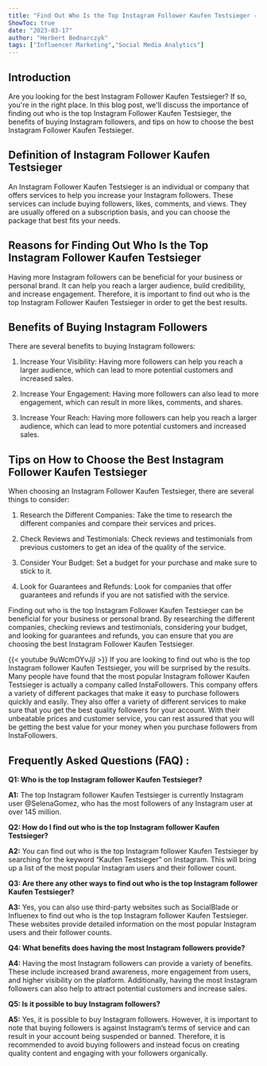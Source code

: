 ```yaml
---
title: "Find Out Who Is the Top Instagram Follower Kaufen Testsieger - You'll Be Surprised!"
ShowToc: true 
date: "2023-03-17"
author: "Herbert Bednarczyk" 
tags: ["Influencer Marketing","Social Media Analytics"]
---
```

## Introduction

Are you looking for the best Instagram Follower Kaufen Testsieger? If so, you're in the right place. In this blog post, we'll discuss the importance of finding out who is the top Instagram Follower Kaufen Testsieger, the benefits of buying Instagram followers, and tips on how to choose the best Instagram Follower Kaufen Testsieger. 

## Definition of Instagram Follower Kaufen Testsieger 

An Instagram Follower Kaufen Testsieger is an individual or company that offers services to help you increase your Instagram followers. These services can include buying followers, likes, comments, and views. They are usually offered on a subscription basis, and you can choose the package that best fits your needs.

## Reasons for Finding Out Who Is the Top Instagram Follower Kaufen Testsieger

Having more Instagram followers can be beneficial for your business or personal brand. It can help you reach a larger audience, build credibility, and increase engagement. Therefore, it is important to find out who is the top Instagram Follower Kaufen Testsieger in order to get the best results.

## Benefits of Buying Instagram Followers

There are several benefits to buying Instagram followers:

1. Increase Your Visibility: Having more followers can help you reach a larger audience, which can lead to more potential customers and increased sales.

2. Increase Your Engagement: Having more followers can also lead to more engagement, which can result in more likes, comments, and shares.

3. Increase Your Reach: Having more followers can help you reach a larger audience, which can lead to more potential customers and increased sales.

## Tips on How to Choose the Best Instagram Follower Kaufen Testsieger

When choosing an Instagram Follower Kaufen Testsieger, there are several things to consider:

1. Research the Different Companies: Take the time to research the different companies and compare their services and prices.

2. Check Reviews and Testimonials: Check reviews and testimonials from previous customers to get an idea of the quality of the service.

3. Consider Your Budget: Set a budget for your purchase and make sure to stick to it.

4. Look for Guarantees and Refunds: Look for companies that offer guarantees and refunds if you are not satisfied with the service.

Finding out who is the top Instagram Follower Kaufen Testsieger can be beneficial for your business or personal brand. By researching the different companies, checking reviews and testimonials, considering your budget, and looking for guarantees and refunds, you can ensure that you are choosing the best Instagram Follower Kaufen Testsieger.

{{< youtube 9uWcmOYvJjI >}} 
If you are looking to find out who is the top Instagram follower Kaufen Testsieger, you will be surprised by the results. Many people have found that the most popular Instagram follower Kaufen Testsieger is actually a company called InstaFollowers. This company offers a variety of different packages that make it easy to purchase followers quickly and easily. They also offer a variety of different services to make sure that you get the best quality followers for your account. With their unbeatable prices and customer service, you can rest assured that you will be getting the best value for your money when you purchase followers from InstaFollowers.

## Frequently Asked Questions (FAQ) :
**Q1: Who is the top Instagram follower Kaufen Testsieger?**

**A1:** The top Instagram follower Kaufen Testsieger is currently Instagram user @SelenaGomez, who has the most followers of any Instagram user at over 145 million.

**Q2: How do I find out who is the top Instagram follower Kaufen Testsieger?**

**A2:** You can find out who is the top Instagram follower Kaufen Testsieger by searching for the keyword “Kaufen Testsieger” on Instagram. This will bring up a list of the most popular Instagram users and their follower count.

**Q3: Are there any other ways to find out who is the top Instagram follower Kaufen Testsieger?**

**A3:** Yes, you can also use third-party websites such as SocialBlade or Influenex to find out who is the top Instagram follower Kaufen Testsieger. These websites provide detailed information on the most popular Instagram users and their follower counts.

**Q4: What benefits does having the most Instagram followers provide?**

**A4:** Having the most Instagram followers can provide a variety of benefits. These include increased brand awareness, more engagement from users, and higher visibility on the platform. Additionally, having the most Instagram followers can also help to attract potential customers and increase sales.

**Q5: Is it possible to buy Instagram followers?**

**A5:** Yes, it is possible to buy Instagram followers. However, it is important to note that buying followers is against Instagram’s terms of service and can result in your account being suspended or banned. Therefore, it is recommended to avoid buying followers and instead focus on creating quality content and engaging with your followers organically.


